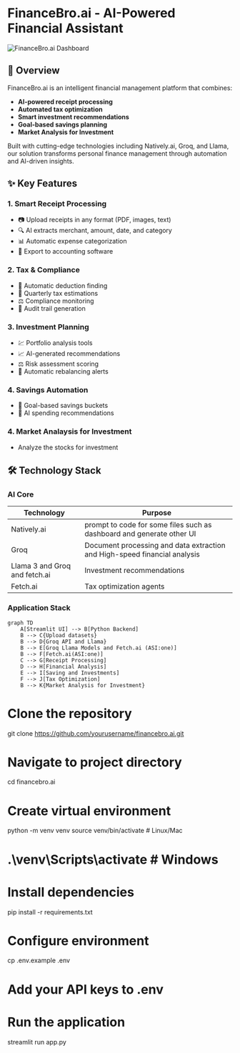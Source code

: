 # FinanceBro.ai - AI-Powered Financial Assistant

![FinanceBro.ai Dashboard](https://via.placeholder.com/1200x600.png?text=FinanceBro.ai+Dashboard+Preview)

## 📌 Overview

FinanceBro.ai is an intelligent financial management platform that combines:

- **AI-powered receipt processing**
- **Automated tax optimization**
- **Smart investment recommendations**
- **Goal-based savings planning**
- **Market Analysis for Investment**

Built with cutting-edge technologies including Natively.ai, Groq, and Llama, our solution transforms personal finance management through automation and AI-driven insights.

## ✨ Key Features

### 1. Smart Receipt Processing
- 📷 Upload receipts in any format (PDF, images, text)
- 🔍 AI extracts merchant, amount, date, and category
- 📊 Automatic expense categorization
- 💾 Export to accounting software

### 2. Tax & Compliance
- 🧾 Automatic deduction finding
- 📅 Quarterly tax estimations
- ⚖️ Compliance monitoring
- 📑 Audit trail generation

### 3. Investment Planning
- 💹 Portfolio analysis tools
- 📈 AI-generated recommendations
- ⚖️ Risk assessment scoring
- 🔄 Automatic rebalancing alerts

### 4. Savings Automation
- 🎯 Goal-based savings buckets
- 🤖 AI spending recommendations
### 4. Market Analaysis for Investment
- Analyze the stocks for investment

## 🛠️ Technology Stack

### AI Core
| Technology | Purpose |
|------------|---------|
| Natively.ai | prompt to code for some files such as dashboard and generate other UI |
| Groq | Document processing and data extraction and High-speed financial analysis |
| Llama 3 and Groq and fetch.ai | Investment recommendations |
| Fetch.ai | Tax optimization agents |

### Application Stack
```mermaid
graph TD
    A[Streamlit UI] --> B[Python Backend]
    B --> C{Upload datasets}
    B --> D{Groq API and Llama}
    B --> E[Groq Llama Models and Fetch.ai (ASI:one)]
    B --> F[Fetch.ai(ASI:one)]
    C --> G[Receipt Processing]
    D --> H[Financial Analysis]
    E --> I[Saving and Investments]
    F --> J[Tax Optimization]
    B --> K{Market Analysis for Investment}
```
# Clone the repository
git clone https://github.com/yourusername/financebro.ai.git

# Navigate to project directory
cd financebro.ai

# Create virtual environment
python -m venv venv
source venv/bin/activate  # Linux/Mac
# .\venv\Scripts\activate  # Windows

# Install dependencies
pip install -r requirements.txt

# Configure environment
cp .env.example .env
# Add your API keys to .env

# Run the application
streamlit run app.py
